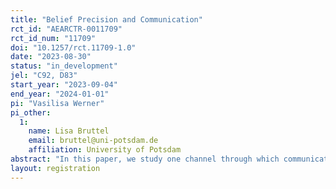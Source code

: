 ```yaml
---
title: "Belief Precision and Communication"
rct_id: "AEARCTR-0011709"
rct_id_num: "11709"
doi: "10.1257/rct.11709-1.0"
date: "2023-08-30"
status: "in_development"
jel: "C92, D83"
start_year: "2023-09-04"
end_year: "2024-01-01"
pi: "Vasilisa Werner"
pi_other:
  1:
    name: Lisa Bruttel
    email: bruttel@uni-potsdam.de
    affiliation: University of Potsdam
abstract: "In this paper, we study one channel through which communication may facilitate cooperative behavior. In a prisoner’s dilemma experiment, we hypothesize that communication not only makes individuals more optimistic that their partner will cooperate but also increases the precision of this belief, thereby reducing strategic uncertainty. To disentangle the shift in mean beliefs from the increase in precision, we elicit beliefs and precision in an incentive-compatible two-stage procedure and in three situations: without communication, before communication, and after communication. Comparing mean beliefs without and before communication, we can estimate the mean shift. The comparison of the precision of this belief before and after communication provides our measure for a reduction of strategic uncertainty."
layout: registration
---
```



